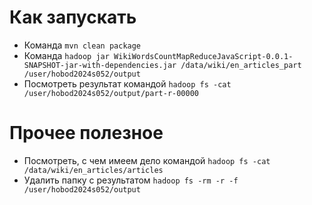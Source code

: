 # Как запускать

* Команда ```mvn clean package```
* Команда ```hadoop jar WikiWordsCountMapReduceJavaScript-0.0.1-SNAPSHOT-jar-with-dependencies.jar /data/wiki/en_articles_part /user/hobod2024s052/output```
* Посмотреть результат командой ```hadoop fs -cat /user/hobod2024s052/output/part-r-00000```

# Прочее полезное

* Посмотреть, с чем имеем дело командой ```hadoop fs -cat /data/wiki/en_articles/articles```
* Удалить папку с результатом ```hadoop fs -rm -r -f /user/hobod2024s052/output```